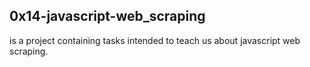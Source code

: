 ## 0x14-javascript-web_scraping
is a project containing tasks intended to teach us about javascript web scraping.
